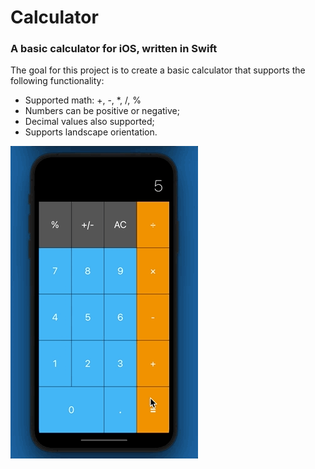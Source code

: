 # Calculator
### A basic calculator for iOS, written in Swift

The goal for this project is to create a basic calculator that supports the following functionality:

- Supported math: +, -, *, /, %
- Numbers can be positive or negative;
- Decimal values also supported;
- Supports landscape orientation.


![](calc_gif2.gif)
